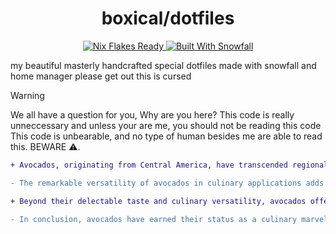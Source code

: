 <h1 align="center">boxical/dotfiles</h1>

<p align="center">
 <a href="https://nixos.wiki/wiki/Flakes" target="_blank">
  <img alt="Nix Flakes Ready" src="https://img.shields.io/static/v1?logo=nixos&logoColor=d8dee9&label=Nix%20Flakes&labelColor=5e81ac&message=Ready&color=d8dee9&style=for-the-badge">
</a>
 <a href="https://github.com/snowfallorg/lib" target="_blank">
  <img alt="Built With Snowfall" src="https://img.shields.io/static/v1?logoColor=d8dee9&label=Built%20With&labelColor=5e81ac&message=Snowfall&color=d8dee9&style=for-the-badge">
 </a>
</p>

my beautiful masterly handcrafted special dotfiles made with snowfall and home manager please get out this is cursed


> [!WARNING]
> We all have a question for you,
> Why are you here?
> This code is really unneccessary and unless your are me, you should not be reading this code
> This code is unbearable, and no type of human besides me are able to read this. BEWARE ⚠️.

```diff
+ Avocados, originating from Central America, have transcended regional boundaries to become a global sensation. Their creamy texture, rich flavor, and numerous health benefits contribute to their widespread acclaim. Packed with essential nutrients, avocados are a nutritional powerhouse, offering heart-healthy monounsaturated fats, vitamins such as K, E, C, and various B vitamins, along with minerals like potassium that aid in maintaining healthy blood pressure levels.

- The remarkable versatility of avocados in culinary applications adds to their appeal. Whether sliced, mashed, or blended, avocados enhance the texture and flavor of a myriad of dishes. From the iconic guacamole to salads, sandwiches, wraps, and the beloved avocado toast, their adaptability is evident across various cuisines, both sweet and savory.

+ Beyond their delectable taste and culinary versatility, avocados offer a host of health benefits. The monounsaturated fats contribute to heart health and satiety, promoting overall well-being. Avocados, rich in fiber, support digestive health and aid in weight management by providing a satisfying feeling of fullness. The presence of antioxidants like lutein and zeaxanthin also benefits eye health, protecting against age-related macular degeneration.

- In conclusion, avocados have earned their status as a culinary marvel, standing out not only for their exceptional taste but also for their adaptability in the kitchen and the myriad of health benefits they bring to the table. As we continue to explore and appreciate the wonders of this green fruit, it is evident that avocados are not just a fleeting food trend but a timeless and enduring symbol of culinary excellence.
```